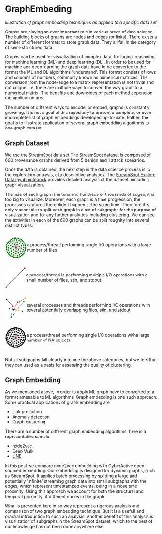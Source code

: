 # GraphEmbeding
<i> Illustration of graph embedding techniques as applied to a specific data set </i>

Graphs are playing an ever important role in various areas of data science. The building blocks of graphs are nodes and edges (or links). There exists a number of different formats to store graph data. They all fall in the category of semi-structured data. 

Graphs can be used for visualization of complex data, for logical reasoning, for machine learning (ML) and deep learning (DL). In order to be used for machine and deep learning the graph data have to be converted to the format the ML and DL algorithms 'understand'. This format consists of rows and columns of numbers, commonly known as numerical matrices. The conversion from the node-edge to a matrix representation is not trivial and not unique. I.e. there are multiple ways to convert the way graph to a numerical matrix. The benefits and downsides of each method depend on the application area. 

The number of different ways to encode, or embed, graphs is constantly growning. It is not a goal of this repository  to present a complete, or even imcomplete list of graph embeddings developed up-to-date. Rather, the goal is to illustrate application of several graph embedding algorithms to one graph dataset. 

## Graph Dataset
We use the  [StreamSpot](https://github.com/sbustreamspot/sbustreamspot-data) data set The StreamSpot dataset is composed of 600 provenance graphs derived from 5 benign and 1 attack scenarios. 

Once the data is obtained, the next step in the data science process  is to the exploratory analysis, aka descriptive analytics. The [StreamSpot Explore Data.ipynb notebook](https://github.com/CyberActive/GraphEmbeding/blob/main/StreamSpot%20Explore%20Data.ipynb) provides detailed analysis of the dataset, including graph visualization.

The size of each graph is in tens and hundreds of thousands of edges; it is too big to visualize. Moreover, each graph is  a time progression, the processes captured there didn't happen at the same time. Therefore it is only reasonable to split each graph in a set of subgraphs for the purpose of visualization and for any further analytics, including clustering. We can see the activities in each of the 600 graphs can be split roughlty into several distinct types:  
<br/>

<img align="left" src="images/type1.png" height="70" /> <br/> a process/thread performing single I/O operations with a large number of files 
<br/><br/><br/>

<img  align="left" src="images/type2.png" height="70" /><br/> a process/thread is performing multiple I/O operations with a small number of files, stin, and stdout
<br/><br/><br/>

<img  align="left" src="images/type3.png" height="70" /> <br/>several processes and threads  performing I/O operations with several potentially overlapping files, stin, and stdout
<br/><br/><br/>

<img  align="left" src="images/type4.png" height="70" /> <br/>a process/thread performing single I/O operations witha large number of NA objects
<br/><br/><br/>

Not all subgraphs fall cleanly into one the above categories, but we feel that they can used as a basis for assessing the quality of clustering. 

## Graph Embedding

As we mentioned above, in order to apply ML graph have to converted to a format amenable to ML algorithms. Graph embedding is one such approach. Some practical applications of graph embedding are
- Link prediction
- Anomaly detection
- Graph clustering

There are a number of different graph embedding algorithms, here is a representative sample:
- [node2vec](https://github.com/aditya-grover/node2vec)
- [Deep Walk](https://github.com/phanein/deepwalk)
- [LINE](https://github.com/tangjianpku/LINE)

In this post we compare node2vec embedding with CyberActive open-sourced embedding. Our embedding is designed for dynamic graphs, such as StreamSpot. It applies batch processing by splitting a large and potentially 'infinite' streaming graph data into small subgraphs with the edges, which represent timestamped events, being in a close time proximity. Using this approach we account for both the structural and temporal proximity of different nodes in the graph.

What is presented here in no way represent a rigorous analysis and comparison of two graph embedding technique. But it is a usefull and practial introduction to such an analysis. Another benefit of this analysis is visualization of subgraphs in the StreamSpot dataset, which to the best of our knowledge has not been done anywhere else. 
